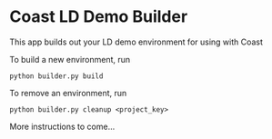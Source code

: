 # Coast LD Demo Builder

This app builds out your LD demo environment for using with Coast

To build a new environment, run

`python builder.py build`

To remove an environment, run

`python builder.py cleanup <project_key>`

More instructions to come...